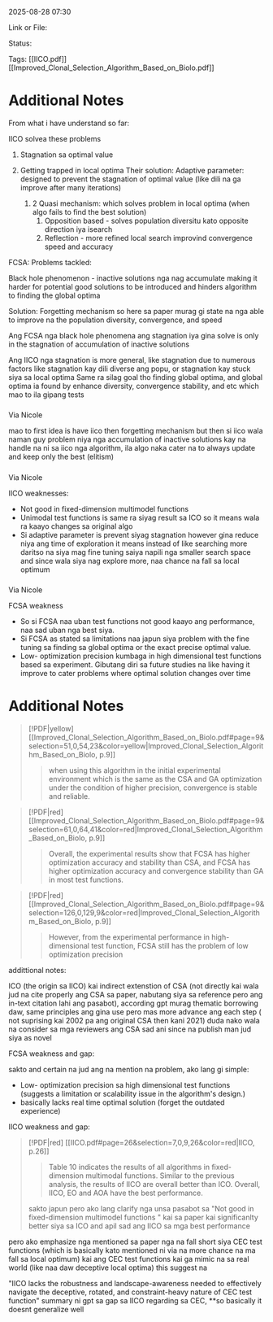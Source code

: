 2025-08-28 07:30

Link or File:

Status:

Tags: [[IICO.pdf]] [[Improved_Clonal_Selection_Algorithm_Based_on_Biolo.pdf]]

# Additional Notes

From what i have understand so far: 

IICO solvea these problems 

1. Stagnation sa optimal value 

2. Getting trapped in local optima Their solution: Adaptive parameter: designed to prevent the stagnation of optimal value (like dili na ga improve after many iterations) 
	1. 2 Quasi mechanism: which solves problem in local optima (when algo fails to find the best solution) 
		1. Opposition based - solves population diversitu kato opposite direction iya isearch 
		2. Reflection - more refined local search improvind convergence speed and accuracy

FCSA: Problems tackled: 

Black hole phenomenon - inactive solutions nga nag accumulate making it harder for potential good solutions to be introduced and hinders algorithm to finding the global optima 
			 
Solution: Forgetting mechanism so here sa paper murag gi state na nga able to improve na the population diversity, convergence, and speed 

Ang FCSA nga black hole phenomena ang stagnation iya gina solve is only in the stagnation of accumulation of inactive solutions 

Ang IICO nga stagnation is more general, like stagnation due to numerous factors like stagnation kay dili diverse ang popu, or stagnation kay stuck siya sa local optima Same ra silag goal tho finding global optima, and global optima ia found by enhance diversity, convergence stability, and etc which mao to ila gipang tests
		
			 

##### 

Via Nicole

mao to first idea is have iico then forgetting mechanism but then si iico wala naman guy problem niya nga accumulation of inactive solutions kay na handle na ni sa iico nga algorithm, ila algo naka cater na to always update and keep only the best (elitism)

##### 

Via Nicole

IICO weaknesses: 
- Not good in fixed-dimension multimodel functions 
- Unimodal test functions is same ra siyag result sa ICO so it means wala ra kaayo changes sa original algo 
- Si adaptive parameter is prevent siyag stagnation however gina reduce niya ang time of exploration it means instead of like searching more daritso na siya mag fine tuning saiya napili nga smaller search space and since wala siya nag explore more, naa chance na fall sa local optimum

##### 

Via Nicole

FCSA weakness 
- So si FCSA naa uban test functions not good kaayo ang performance, naa sad uban nga best siya. 
- Si FCSA as stated sa limitations naa japun siya problem with the fine tuning sa finding sa global optima or the exact precise optimal value. 
- Low- optimization precision kumbaga in high dimensional test functions based sa experiment. Gibutang diri sa future studies na like having it improve to cater problems where optimal solution changes over time


# Additional Notes

> [!PDF|yellow] [[Improved_Clonal_Selection_Algorithm_Based_on_Biolo.pdf#page=9&selection=51,0,54,23&color=yellow|Improved_Clonal_Selection_Algorithm_Based_on_Biolo, p.9]]
> > when using this algorithm in the initial experimental environment which is the same as the CSA and GA optimization under the condition of higher precision, convergence is stable and reliable.

> [!PDF|red] [[Improved_Clonal_Selection_Algorithm_Based_on_Biolo.pdf#page=9&selection=61,0,64,41&color=red|Improved_Clonal_Selection_Algorithm_Based_on_Biolo, p.9]]
> > Overall, the experimental results show that FCSA has higher optimization accuracy and stability than CSA, and FCSA has higher optimization accuracy and convergence stability than GA in most test functions.

> [!PDF|red] [[Improved_Clonal_Selection_Algorithm_Based_on_Biolo.pdf#page=9&selection=126,0,129,9&color=red|Improved_Clonal_Selection_Algorithm_Based_on_Biolo, p.9]]
> > However, from the experimental performance in high-dimensional test function, FCSA still has the problem of low optimization precision


addittional notes:

ICO (the origin sa IICO) kai indirect extenstion of CSA (not directly kai wala jud na cite properly ang CSA sa paper, nabutang siya sa reference pero ang in-text citation lahi ang pasabot), according gpt murag thematic borrowing daw, same principles ang gina use pero mas more advance ang each step ( not suprising kai 2002 pa ang original CSA then kani 2021) duda nako wala na consider sa mga reviewers ang CSA sad ani since na publish man jud siya as novel



FCSA weakness and gap:

sakto and certain na jud ang na mention na problem, ako lang gi simple:
- Low- optimization precision sa high dimensional test functions (suggests a limitation or scalability issue in the algorithm's design.)
- basically lacks real time optimal solution (forget the outdated experience)

IICO weakness and gap:


> [!PDF|red] [[IICO.pdf#page=26&selection=7,0,9,26&color=red|IICO, p.26]]
> > Table 10 indicates the results of all algorithms in fixed-dimension multimodal functions. Similar to the previous analysis, the results of IICO are overall better than ICO. Overall, IICO, EO and AOA have the best performance.
> 
> sakto japun pero ako lang clarify nga unsa pasabot sa "Not good in fixed-dimension multimodel functions " kai sa paper kai significanlty better siya sa ICO and apil sad ang IICO sa mga best performance


pero ako emphasize nga mentioned sa paper nga na fall short siya CEC test functions (which is basically kato mentioned ni via na more chance na ma fall sa local optimum) kai ang CEC test functions kai ga mimic na sa real world (like naa daw deceptive local optima) this suggest na 

"IICO lacks the robustness and landscape-awareness needed to effectively navigate the deceptive, rotated, and constraint-heavy nature of CEC test function" summary ni gpt sa gap sa IICO regarding sa CEC, **so basically it doesnt generalize well

	